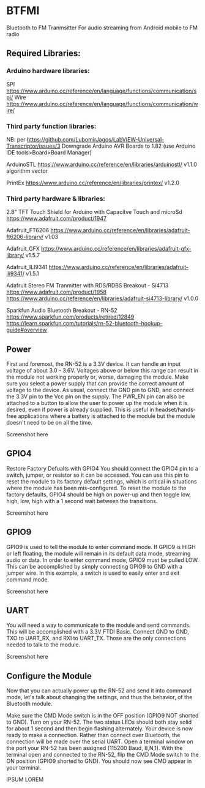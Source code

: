 # BTFMI
Bluetooth to FM Tranmsitter
For audio streaming from Android mobile to FM radio

## Required Libraries:
### Arduino hardware libraries:
SPI
https://www.arduino.cc/reference/en/language/functions/communication/spi/
Wire
https://www.arduino.cc/reference/en/language/functions/communication/wire/

### Third party function libraries:
NB: per https://github.com/LubomirJagos/LabVIEW-Universal-Transcriptor/issues/3
Downgrade Arduino AVR Boards to 1.82 (use Arduino IDE tools>Board>Board Manager)

ArduinoSTL
https://www.arduino.cc/reference/en/libraries/arduinostl/
v1.1.0
algorithm
vector

PrintEx
https://www.arduino.cc/reference/en/libraries/printex/
v1.2.0

### Third party hardware & libraries:
2.8" TFT Touch Shield for Arduino with Capacitve Touch and microSd
https://www.adafruit.com/product/1947

Adafruit_FT6206
https://www.arduino.cc/reference/en/libraries/adafruit-ft6206-library/
v1.03

Adafruit_GFX
https://www.arduino.cc/reference/en/libraries/adafruit-gfx-library/
v1.5.7

Adafruit_ILI9341
https://www.arduino.cc/reference/en/libraries/adafruit-ili9341/
v1.5.1

Adafruit Stereo FM Tranmitter with RDS/RDBS Breakout - Si4713
https://www.adafruit.com/product/1958
https://www.arduino.cc/reference/en/libraries/adafruit-si4713-library/
v1.0.0

Sparkfun  Audio Bluetooth Breakout - RN-52
https://www.sparkfun.com/products/retired/12849
https://learn.sparkfun.com/tutorials/rn-52-bluetooth-hookup-guide#overview

## Power
First and foremost, the RN-52 is a 3.3V device.
It can handle an input voltage of about 3.0 - 3.6V.
Voltages above or below this range can result in the module not working properly or, worse, damaging the module.
Make sure you select a power supply that can provide the correct amount of voltage to the device.
As usual, connect the GND pin to GND, and connect the 3.3V pin to the Vcc pin on the supply.
The PWR_EN pin can also be attached to a button to allow the user to power up the module when it is desired, even if power is already supplied.
This is useful in headset/hands-free applications where a battery is attached to the module but the module doesn't need to be on all the time.

Screenshot here

## GPIO4
Restore Factory Defualts with GPIO4
You should connect the GPIO4 pin to a switch, jumper, or resistor so it can be accessed.
You can use this pin to reset the module to its factory default settings, which is critical in situations where the module has been mis-configured.
To reset the module to the factory defaults, GPIO4 should be high on power-up and then toggle low, high, low, high with a 1 second wait between the transitions.

Screenshot here

## GPIO9
GPIO9 is used to tell the module to enter command mode.
If GPIO9 is HIGH or left floating, the module will remain in its default data mode, streaming audio or data.
In order to enter command mode, GPIO9 must be pulled LOW.
This can be accomplished by simply connecting GPIO9 to GND with a jumper wire.
In this example, a switch is used to easily enter and exit command mode.

Screenshot here

## UART
You will need a way to communicate to the module and send commands.
This will be accomplished with a 3.3V FTDI Basic. Connect GND to GND, TXO to UART_RX, and RXI to UART_TX.
Those are the only connections needed to talk to the module.

Screenshot here

## Configure the Module
Now that you can actually power up the RN-52 and send it into command mode, let's talk about changing the settings, and thus the behavior, of the Bluetooth module.

Make sure the CMD Mode switch is in the OFF position (GPIO9 NOT shorted to GND).
Turn on your RN-52.
The two status LEDs should both stay solid for about 1 second and then begin flashing alternately.
Your device is now ready to make a connection. Rather than connect over Bluetooth, the connection will be made over the serial UART.
Open a terminal window on the port your RN-52 has been assigned (115200 Baud, 8,N,1).
With the terminal open and connected to the RN-52, flip the CMD Mode switch to the ON position (GPIO9 shorted to GND).
You should now see CMD appear in your terminal.

IPSUM LOREM
